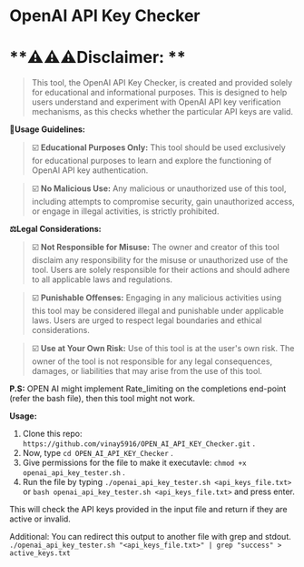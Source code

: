 OpenAI API Key Checker
===============

**⚠️⚠️⚠️Disclaimer: **
===============

> This tool, the OpenAI API Key Checker, is created and provided solely for educational and informational purposes.
> This is designed to help users understand and experiment with OpenAI API key verification mechanisms, as this checks whether the particular API keys are valid.


**📗Usage Guidelines:**

> ☑️ **Educational Purposes Only:** This tool should be used exclusively for educational purposes to learn and explore the functioning of OpenAI API key authentication.

> ☑️ **No Malicious Use:** Any malicious or unauthorized use of this tool, including attempts to compromise security, gain unauthorized access, or engage in illegal activities, is strictly prohibited.

**⚖️Legal Considerations:**

> ☑️ **Not Responsible for Misuse:** The owner and creator of this tool disclaim any responsibility for the misuse or unauthorized use of the tool. Users are solely responsible for their actions and should adhere to all applicable laws and regulations.

> ☑️ **Punishable Offenses:** Engaging in any malicious activities using this tool may be considered illegal and punishable under applicable laws. Users are urged to respect legal boundaries and ethical considerations.

> ☑️ **Use at Your Own Risk:** Use of this tool is at the user's own risk. The owner of the tool is not responsible for any legal consequences, damages, or liabilities that may arise from the use of this tool.

**P.S:** OPEN AI might implement Rate_limiting on the completions end-point (refer the bash file), then this tool might not work.

**Usage:**

  1. Clone this repo: `https://github.com/vinay5916/OPEN_AI_API_KEY_Checker.git` .
  1. Now, type `cd OPEN_AI_API_KEY_Checker` .
  1. Give permissions for the file to make it executavle: `chmod +x openai_api_key_tester.sh` .
  1. Run the file by typing `./openai_api_key_tester.sh <api_keys_file.txt>` or `bash openai_api_key_tester.sh <api_keys_file.txt>` and press enter.

This will check the API keys provided in the input file and return if they are active or invalid.

Additional: You can redirect this output to another file with grep and stdout.
`./openai_api_key_tester.sh "<api_keys_file.txt>" | grep "success" > active_keys.txt`
